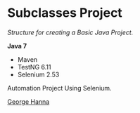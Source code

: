 # Subclasses Project

*Structure for creating a Basic Java Project.*

**Java 7**

* Maven
* TestNG 6.11
* Selenium 2.53

Automation Project Using Selenium.

[George Hanna](https://github.com/georgehanna823)
